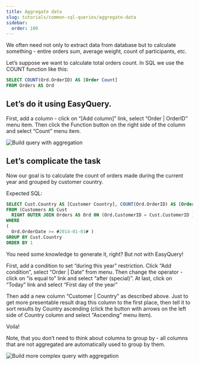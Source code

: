 ```yaml
---
title: Aggregate data
slug: tutorials/common-sql-queries/aggregate-data
sidebar:
  order: 100
---
```


We often need not only to extract data from database but to calculate something - entire orders sum, average weight, count of participants, etc.

Let’s suppose we want to calculate total orders count. In SQL we use the COUNT function like this:

```sql
SELECT COUNT(Ord.OrderID) AS [Order Count] 
FROM Orders AS Ord
```

## Let’s do it using EasyQuery.

First, add a column - click on “[Add column]” link, select “Order | OrderID” menu item. Then click the Function button on the right side of the column and select “Count” menu item.

![Build query with aggregation](https://files.aistant.com/korzh/easyquery-dotnet/images/aggregate-data-1.gif)

## Let’s complicate the task

Now our goal is to calculate the count of orders made during the current year and grouped by customer country.

Expected SQL:

```sql
SELECT Cust.Country AS [Customer Country], COUNT(Ord.OrderID) AS [Order OrderID Count] 
FROM (Customers AS Cust
  RIGHT OUTER JOIN Orders AS Ord ON (Ord.CustomerID = Cust.CustomerID ))
WHERE
(
  Ord.OrderDate >= #2014-01-01# )
GROUP BY Cust.Country
ORDER BY 1
```

You need some knowledge to generate it, right? But not with EasyQuery!

First, add a condition to set “during this year” restriction. Click “Add condition”, select “Order | Date” from menu. Then change the operator - click on “is equal to” link and select “after (special)”. At last, click on “Today” link and select “First day of the year”

Then add a new column “Customer | Country” as described above. Just to get more presentable result drag this column to the first place, then tell it to sort results by Country ascending (click the button with arrows on the left side of Country column and select “Ascending” menu item).

Voila!

Note, that you don’t need to think about columns to group by - all columns that are not aggregated are automatically used to group by them.

![Build more complex query with aggregation](https://files.aistant.com/korzh/easyquery-dotnet/images/aggregate-data-2.gif)
